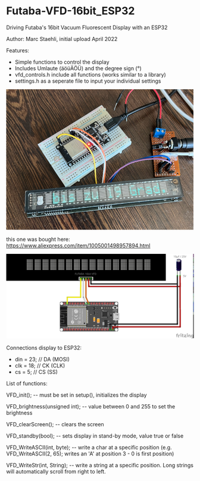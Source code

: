 # Futaba-VFD-16bit_ESP32
Driving Futaba's 16bit Vacuum Fluorescent Display with an ESP32

Author: Marc Staehli, initial upload April 2022

Features:
- Simple functions to control the display
- Includes Umlaute (äöüÄÖÜ) and the degree sign (°)
- vfd_controls.h include all functions (works similar to a library)
- settings.h as a seperate file to input your individual settings

[![Futaba-VFD-16bit-ESP32](https://github.com/3KUdelta/Futaba-VFD-16bit_ESP32/blob/main/pics/VFD_16bit.png)](https://github.com/3KUdelta/Futaba-VFD-16bit_ESP32)

this one was bought here: https://www.aliexpress.com/item/1005001498957894.html


[![Futaba-VFD-16bit-ESP32](https://github.com/3KUdelta/Futaba-VFD-16bit_ESP32/blob/main/pics/Futaba_VFD_16bit.jpg)](https://github.com/3KUdelta/Futaba-VFD-16bit_ESP32)

Connections display to ESP32:

- din   = 23; // DA (MOSI)
- clk   = 18; // CK (CLK)
- cs    = 5;  // CS (SS)


List of functions:

VFD_init(); -- must be set in setup(), initializes the display

VFD_brightness(unsigned int); -- value between 0 and 255 to set the brightness

VFD_clearScreen(); -- clears the screen

VFD_standby(bool); -- sets display in stand-by mode, value true or false

VFD_WriteASCII(int, byte); -- write a char at a specific position (e.g. VFD_WriteASCII(2, 65); writes an 'A' at position 3 - 0 is first position)

VFD_WriteStr(int, String); -- write a string at a specific position. Long strings will automatically scroll from right to left.
